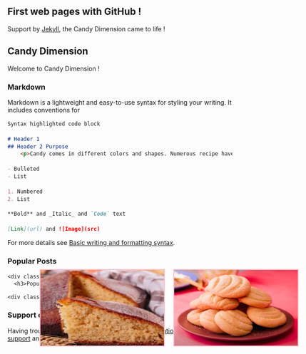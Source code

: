 ## First web pages with GitHub !

Support by [Jekyll](https://jekyllrb.com/), the Candy Dimension came to life !

<h2>Candy Dimension</h2>

<p>Welcome to Candy Dimension ! </p>

### Markdown

Markdown is a lightweight and easy-to-use syntax for styling your writing. It includes conventions for

```markdown
Syntax highlighted code block

# Header 1
## Header 2 Purpose
    <p>Candy comes in different colors and shapes. Numerous recipe have been created to satisfy our sugar teeth. In this website, you will discover the recipes of candies created all over the world. And don't worry, for sure, there is a candy made especially for you !</p>
    
- Bulleted
- List

1. Numbered
2. List

**Bold** and _Italic_ and `Code` text

[Link](url) and ![Image](src)
```

For more details see [Basic writing and formatting syntax](https://docs.github.com/en/github/writing-on-github/getting-started-with-writing-and-formatting-on-github/basic-writing-and-formatting-syntax).

### Popular Posts

    <div class="card">
      <h3>Popular Post</h3>

<a href="Gateauauyaourtpage.html"><img src="Gatauyaimg.png" width="277px" height="170px " style="position: absolute; top: 670px; left: 300px; border: 2px solid pink;"></a>


<a href="Biscuitssecspage.html"><img src="Biscuitssecsimg.png" width="277px" height="170px " style="position: absolute; top: 670px; left: 600px; border: 2px solid pink;"></a>


    <div class="card">

### Support or Contact

Having trouble with Pages? Check out our [documentation](https://docs.github.com/categories/github-pages-basics/) or [contact support](https://support.github.com/contact) and we’ll help you sort it out.
